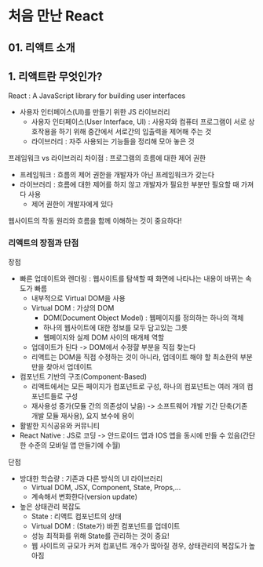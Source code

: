 # 처음 만난 React
## 01. 리액트 소개

## 1. 리액트란 무엇인가?
React : A JavaScript library for building user interfaces
- 사용자 인터페이스(UI)를 만들기 위한 JS 라이브러리
    - 사용자 인터페이스(User Interface, UI) : 사용자와 컴퓨터 프로그램이 서로 상호작용을 하기 위해 중간에서 서로간의 입출력을 제어해 주는 것
    - 라이브러리 : 자주 사용되는 기능들을 정리해 모아 놓은 것

프레임워크 vs 라이브러리 차이점 : 프로그램의 흐름에 대한 제어 권한
- 프레임워크 : 흐름의 제어 권한을 개발자가 아닌 프레임워크가 갖는다
- 라이브러리 : 흐름에 대한 제어를 하지 않고 개발자가 필요한 부분만 필요할 때 가져다 사용
    - 제어 권한이 개발자에게 있다

웹사이트의 작동 원리와 흐름을 함께 이해하는 것이 중요하다!

### 리액트의 장점과 단점
장점
- 빠른 업데이트와 렌더링 : 웹사이트를 탐색할 때 화면에 나타나는 내용이 바뀌는 속도가 빠름
    - 내부적으로 Virtual DOM을 사용
    - Virtual DOM : 가상의 DOM
        - DOM(Document Object Model) : 웹페이지를 정의하는 하나의 객체
        - 하나의 웹사이트에 대한 정보를 모두 담고있는 그릇
        - 웹페이지와 실제 DOM 사이의 매개체 역할
    - 업데이트가 된다 -> DOM에서 수정햘 부분을 직접 찾는다
    - 리액트는 DOM을 직접 수정하는 것이 아니라, 업데이트 해야 할 최소한의 부분만을 찾아서 업데이트
- 컴포넌트 기반의 구조(Component-Based)
    - 리액트에서는 모든 페이지가 컴포넌트로 구성, 하나의 컴포넌트는 여러 개의 컴포넌트들로 구성
    - 재사용성 증가(모듈 간의 의존성이 낮음) -> 소프트웨어 개발 기간 단축(기존 개발 모듈 재사용), 요지 보수에 용이
- 활발한 지식공유와 커뮤니티
- React Native : JS로 코딩 -> 안드로이드 앱과 IOS 앱을 동시에 만들 수 있음(간단한 수준의 모바일 앱 만들기에 수월)

단점
- 방대한 학습량 : 기존과 다른 방식의 UI 라이브러리
    - Virtual DOM, JSX, Component, State, Props,...
    - 계속해서 변화한다(version update)
- 높은 상태관리 복잡도
    - State : 리액트 컴포넌트의 상태
    - Virtual DOM : (State가) 바뀐 컴포넌트를 업데이트
    - 성능 최적화를 위해 State를 관리하는 것이 중요!
    - 웹 사이트의 규모가 커져 컴포넌트 개수가 많아질 경우, 상태관리의 복잡도가 높아짐
